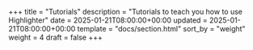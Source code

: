+++
title = "Tutorials"
description = "Tutorials to teach you how to use Highlighter"
date = 2025-01-21T08:00:00+00:00
updated = 2025-01-21T08:00:00+00:00
template = "docs/section.html"
sort_by = "weight"
weight = 4
draft = false
+++
